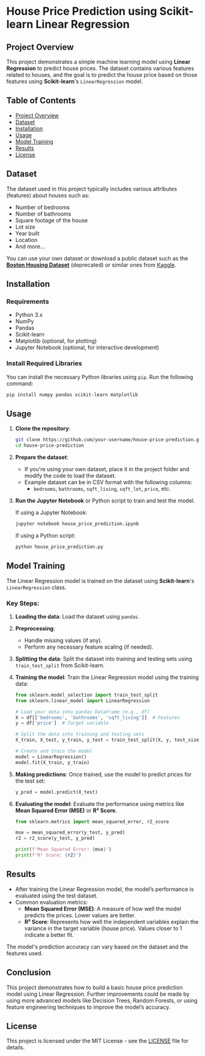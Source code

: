 # House Price Prediction using Scikit-learn Linear Regression

## Project Overview

This project demonstrates a simple machine learning model using **Linear Regression** to predict house prices. The dataset contains various features related to houses, and the goal is to predict the house price based on those features using **Scikit-learn**'s `LinearRegression` model.

## Table of Contents

- [Project Overview](#project-overview)
- [Dataset](#dataset)
- [Installation](#installation)
- [Usage](#usage)
- [Model Training](#model-training)
- [Results](#results)
- [License](#license)

## Dataset

The dataset used in this project typically includes various attributes (features) about houses such as:

- Number of bedrooms
- Number of bathrooms
- Square footage of the house
- Lot size
- Year built
- Location
- And more...

You can use your own dataset or download a public dataset such as the **[Boston Housing Dataset](https://scikit-learn.org/stable/datasets/toy_dataset.html#boston-dataset)** (deprecated) or similar ones from [Kaggle](https://www.kaggle.com/).

## Installation

### Requirements

- Python 3.x
- NumPy
- Pandas
- Scikit-learn
- Matplotlib (optional, for plotting)
- Jupyter Notebook (optional, for interactive development)

### Install Required Libraries

You can install the necessary Python libraries using `pip`. Run the following command:

```bash
pip install numpy pandas scikit-learn matplotlib
```

## Usage

1. **Clone the repository**:

   ```bash
   git clone https://github.com/your-username/house-price-prediction.git
   cd house-price-prediction
   ```

2. **Prepare the dataset**: 
   - If you're using your own dataset, place it in the project folder and modify the code to load the dataset.
   - Example dataset can be in CSV format with the following columns:
     - `bedrooms`, `bathrooms`, `sqft_living`, `sqft_lot`, `price`, etc.

3. **Run the Jupyter Notebook** or Python script to train and test the model.

   If using a Jupyter Notebook:

   ```bash
   jupyter notebook house_price_prediction.ipynb
   ```

   If using a Python script:

   ```bash
   python house_price_prediction.py
   ```

## Model Training

The Linear Regression model is trained on the dataset using **Scikit-learn**'s `LinearRegression` class.

### Key Steps:

1. **Loading the data**: Load the dataset using `pandas`.
   
2. **Preprocessing**: 
   - Handle missing values (if any).
   - Perform any necessary feature scaling (if needed).
   
3. **Splitting the data**: Split the dataset into training and testing sets using `train_test_split` from Scikit-learn.

4. **Training the model**: Train the Linear Regression model using the training data:

   ```python
   from sklearn.model_selection import train_test_split
   from sklearn.linear_model import LinearRegression

   # Load your data into pandas DataFrame (e.g., df)
   X = df[['bedrooms', 'bathrooms', 'sqft_living']]  # Features
   y = df['price']  # Target variable

   # Split the data into training and testing sets
   X_train, X_test, y_train, y_test = train_test_split(X, y, test_size=0.2, random_state=42)

   # Create and train the model
   model = LinearRegression()
   model.fit(X_train, y_train)
   ```

5. **Making predictions**: Once trained, use the model to predict prices for the test set:

   ```python
   y_pred = model.predict(X_test)
   ```

6. **Evaluating the model**: Evaluate the performance using metrics like **Mean Squared Error (MSE)** or **R² Score**.

   ```python
   from sklearn.metrics import mean_squared_error, r2_score

   mse = mean_squared_error(y_test, y_pred)
   r2 = r2_score(y_test, y_pred)

   print(f'Mean Squared Error: {mse}')
   print(f'R² Score: {r2}')
   ```

## Results

- After training the Linear Regression model, the model’s performance is evaluated using the test dataset.
- Common evaluation metrics:
  - **Mean Squared Error (MSE)**: A measure of how well the model predicts the prices. Lower values are better.
  - **R² Score**: Represents how well the independent variables explain the variance in the target variable (house price). Values closer to 1 indicate a better fit.
  
The model's prediction accuracy can vary based on the dataset and the features used.

## Conclusion

This project demonstrates how to build a basic house price prediction model using Linear Regression. Further improvements could be made by using more advanced models like Decision Trees, Random Forests, or using feature engineering techniques to improve the model’s accuracy.

## License

This project is licensed under the MIT License - see the [LICENSE](LICENSE) file for details.
